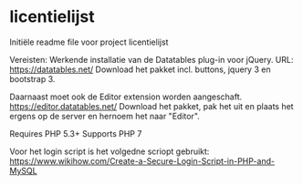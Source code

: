 # licentielijst
Initiële readme file voor project licentielijst

Vereisten: 
Werkende installatie van de Datatables plug-in voor jQuery.
URL: https://datatables.net/
Download het pakket incl. buttons, jquery 3 en bootstrap 3.

Daarnaast moet ook de Editor extension worden aangeschaft.
https://editor.datatables.net/
Download het pakket, pak het uit en plaats het ergens op de server en hernoem het naar "Editor".

Requires PHP 5.3+
Supports PHP 7

Voor het login script is het volgedne scriopt gebruikt:
https://www.wikihow.com/Create-a-Secure-Login-Script-in-PHP-and-MySQL

